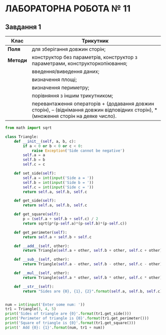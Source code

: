 # ЛАБОРАТОРНА РОБОТА № 11

## Завдання 1

| **Клас** | **Трикутник** |
| ------ | ------ |
| **Поля** | для зберігання довжин сторін; |
| **Методи** | конструктор без параметрів, конструктор з параметрами, конструкторкопіювання; |
|    | введення/виведення даних; |
|    | визначення площі; |
|    | визначення периметру; |
|    | порівняння з іншим трикутником; |
|    | перевантаження операторів + (додавання довжин сторін), – (віднімання довжин відповідних сторін), * (множення сторін на деяке число).|


```py
from math import sqrt

class Triangle:
    def __init__(self, a, b, c):
        if a < 0 or b < 0 or c < 0:
            raise Exception('Side cannot be negative')
        self.a = a
        self.b = b
        self.c = c

    def set_side(self):
        self.a = int(input('Side a = '))
        self.b = int(input('Side b = '))
        self.c = int(input('Side c = '))
        return self.a, self.b, self.c

    def get_side(self):
        return self.a, self.b, self.c

    def get_square(self):
        p = (self.a + self.b + self.c) / 2
        return sqrt(p*(p-self.a)*(p-self.b)*(p-self.c))

    def get_perimeter(self):
        return self.a + self.b + self.c

    def __add__(self, other):
        return Triangle(self.a + other, self.b + other, self.c + other)

    def __sub__(self, other):
        return Triangle(self.a - other, self.b - other, self.c - other)

    def __mul__(self, other):
        return Triangle(self.a * other, self.b * other, self.c * other)

    def __str__(self):
        return "Sides are {0}, {1}, {2}".format(self.a, self.b, self.c)


num = int(input('Enter some num: '))
tr1 = Triangle(3, 4, 5)
print('Sides of triangle are {0}'.format(tr1.get_side()))
print('Perimeter of triangle is {0}'.format(tr1.get_perimeter()))
print('Square of triangle is {0}'.format(tr1.get_square()))
print(' Add {0}: {1}'.format(num, tr1 + num))
```
